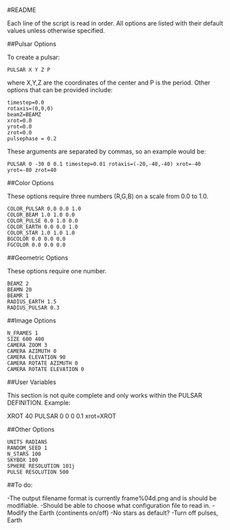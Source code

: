 #README

Each line of the script is read in order. All options are listed with their default values unless otherwise specified.

##Pulsar Options

To create a pulsar:
```
PULSAR X Y Z P
```
where X,Y,Z are the coordinates of the center and P is the period. Other options that can be provided include:
```
timestep=0.0
rotaxis=(0,0,0)
beamZ=BEAMZ
xrot=0.0
yrot=0.0
zrot=0.0
pulsephase = 0.2
```
These arguments are separated by commas, so an example would be:
```
PULSAR 0 -30 0 0.1 timestep=0.01 rotaxis=(-20,-40,-40) xrot=-40 yrot=-80 zrot=40
```
##Color Options

These options require three numbers (R,G,B) on a scale from 0.0 to 1.0. 

```
COLOR_PULSAR 0.0 0.0 1.0
COLOR_BEAM 1.0 1.0 0.0
COLOR_PULSE 0.0 1.0 0.0
COLOR_EARTH 0.0 0.0 1.0
COLOR_STAR 1.0 1.0 1.0
BGCOLOR 0.0 0.0 0.0
FGCOLOR 0.0 0.0 0.0
```

##Geometric Options

These options require one number.

```
BEAMZ 2
BEAMN 20
BEAMR 1
RADIUS_EARTH 1.5
RADIUS_PULSAR 0.3
```

##Image Options
```
N_FRAMES 1
SIZE 600 400
CAMERA ZOOM 3
CAMERA AZIMUTH 0
CAMERA ELEVATION 90
CAMERA ROTATE AZIMUTH 0
CAMERA ROTATE ELEVATION 0
```
##User Variables

This section is not quite complete and only works within the PULSAR DEFINITION. Example:

XROT 40
PULSAR 0 0 0 0.1 xrot=XROT


##Other Options
```
UNITS RADIANS
RANDOM_SEED 1
N_STARS 100
SKYBOX 100
SPHERE RESOLUTION 101j
PULSE RESOLUTION 500
```


##To do:

-The output filename format is currently frame%04d.png and is should be modifiable.
-Should be able to choose what configuration file to read in.
-Modify the Earth (continents on/off)
-No stars as default?
-Turn off pulses, Earth